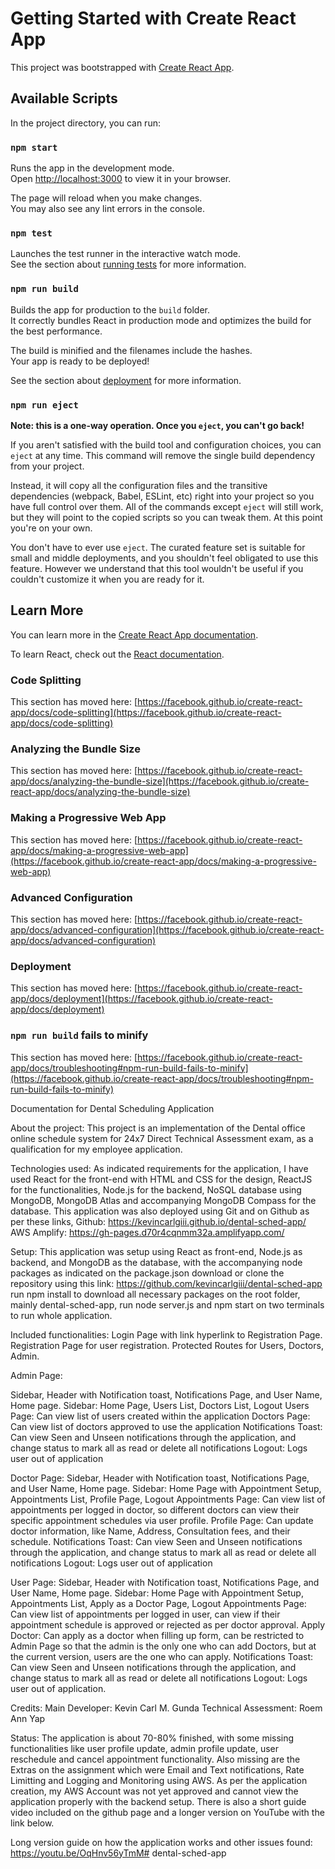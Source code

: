 # Getting Started with Create React App

This project was bootstrapped with [Create React App](https://github.com/facebook/create-react-app).

## Available Scripts

In the project directory, you can run:

### `npm start`

Runs the app in the development mode.\
Open [http://localhost:3000](http://localhost:3000) to view it in your browser.

The page will reload when you make changes.\
You may also see any lint errors in the console.

### `npm test`

Launches the test runner in the interactive watch mode.\
See the section about [running tests](https://facebook.github.io/create-react-app/docs/running-tests) for more information.

### `npm run build`

Builds the app for production to the `build` folder.\
It correctly bundles React in production mode and optimizes the build for the best performance.

The build is minified and the filenames include the hashes.\
Your app is ready to be deployed!

See the section about [deployment](https://facebook.github.io/create-react-app/docs/deployment) for more information.

### `npm run eject`

**Note: this is a one-way operation. Once you `eject`, you can't go back!**

If you aren't satisfied with the build tool and configuration choices, you can `eject` at any time. This command will remove the single build dependency from your project.

Instead, it will copy all the configuration files and the transitive dependencies (webpack, Babel, ESLint, etc) right into your project so you have full control over them. All of the commands except `eject` will still work, but they will point to the copied scripts so you can tweak them. At this point you're on your own.

You don't have to ever use `eject`. The curated feature set is suitable for small and middle deployments, and you shouldn't feel obligated to use this feature. However we understand that this tool wouldn't be useful if you couldn't customize it when you are ready for it.

## Learn More

You can learn more in the [Create React App documentation](https://facebook.github.io/create-react-app/docs/getting-started).

To learn React, check out the [React documentation](https://reactjs.org/).

### Code Splitting

This section has moved here: [https://facebook.github.io/create-react-app/docs/code-splitting](https://facebook.github.io/create-react-app/docs/code-splitting)

### Analyzing the Bundle Size

This section has moved here: [https://facebook.github.io/create-react-app/docs/analyzing-the-bundle-size](https://facebook.github.io/create-react-app/docs/analyzing-the-bundle-size)

### Making a Progressive Web App

This section has moved here: [https://facebook.github.io/create-react-app/docs/making-a-progressive-web-app](https://facebook.github.io/create-react-app/docs/making-a-progressive-web-app)

### Advanced Configuration

This section has moved here: [https://facebook.github.io/create-react-app/docs/advanced-configuration](https://facebook.github.io/create-react-app/docs/advanced-configuration)

### Deployment

This section has moved here: [https://facebook.github.io/create-react-app/docs/deployment](https://facebook.github.io/create-react-app/docs/deployment)

### `npm run build` fails to minify

This section has moved here: [https://facebook.github.io/create-react-app/docs/troubleshooting#npm-run-build-fails-to-minify](https://facebook.github.io/create-react-app/docs/troubleshooting#npm-run-build-fails-to-minify)


Documentation for Dental Scheduling Application

About the project:
This project is an implementation of the Dental office online schedule system for 24x7 Direct Technical Assessment exam, as a qualification for my employee application.

Technologies used:
As indicated requirements for the application, I have used React for the front-end with HTML and CSS for the design, ReactJS for the functionalities, Node.js for the backend, NoSQL database using MongoDB, MongoDB Atlas and accompanying MongoDB Compass for the database. This application was also deployed using Git and on Github as per these links,
Github: https://kevincarlgiii.github.io/dental-sched-app/
AWS Amplify: https://gh-pages.d70r4cqnmm32a.amplifyapp.com/

Setup: This application was setup using React as front-end, Node.js as backend, and MongoDB as the database, with the accompanying node packages as indicated on the package.json
download or clone the repository using this link: https://github.com/kevincarlgiii/dental-sched-app
run npm install to download all necessary packages
on the root folder, mainly dental-sched-app, run node server.js and npm start on two terminals to run whole application.

Included functionalities:
Login Page with link hyperlink to Registration Page. 
Registration Page for user registration.
Protected Routes for Users, Doctors, Admin.

Admin Page: 

Sidebar, Header with Notification toast, Notifications Page, and User Name, Home page.
Sidebar: Home Page, Users List, Doctors List, Logout
Users Page: Can view list of users created within the application
Doctors Page: Can view list of doctors approved to use the application
Notifications Toast: Can view Seen and Unseen notifications through the application, and change status to mark all as read or delete all notifications
Logout: Logs user out of application

Doctor Page:
Sidebar, Header with Notification toast, Notifications Page, and User Name, Home page.
Sidebar: Home Page with Appointment Setup, Appointments List, Profile Page, Logout
Appointments Page: Can view list of appointments per logged in doctor, so different doctors can view their specific appointment schedules via user profile.
Profile Page: Can update doctor information, like Name, Address, Consultation fees, and their schedule.
Notifications Toast: Can view Seen and Unseen notifications through the application, and change status to mark all as read or delete all notifications
Logout: Logs user out of application

User Page:
Sidebar, Header with Notification toast, Notifications Page, and User Name, Home page.
Sidebar: Home Page with Appointment Setup, Appointments List, Apply as a Doctor Page, Logout
Appointments Page: Can view list of appointments per logged in user, can view if their appointment schedule is approved or rejected as per doctor approval.
Apply Doctor: Can apply as a doctor when filling up form, can be restricted to Admin Page so that the admin is the only one who can add Doctors, but at the current version, users are the one who can apply.
Notifications Toast: Can view Seen and Unseen notifications through the application, and change status to mark all as read or delete all notifications
Logout: Logs user out of application.

Credits:
Main Developer: Kevin Carl M. Gunda
Technical Assessment: Roem Ann Yap


Status: The application is about 70-80% finished, with some missing functionalities like user profile update, admin profile update, user reschedule and cancel appointment functionality. Also missing are the Extras on the assignment which were Email and Text notifications, Rate Limitting and Logging and Monitoring using AWS. As per the application creation, my AWS Account was not yet approved and cannot view the application properly with the backend setup. There is also a short guide video included on the github page and a longer version on YouTube with the link below.

Long version guide on how the application works and other issues found:
https://youtu.be/OqHnv56yTmM#   d e n t a l - s c h e d - a p p  
 